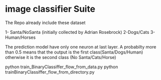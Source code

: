 # image classifier Suite

The Repo already include these dataset

1- Santa/NoSanta     (initially collected  by  Adrian Rosebrock) 
2-Dogs/Cats
3-Human/Horses

The prediction model have only one neuron at last layer. A probabilty more than 0.5 means that the output is the first class(Santa/Dogs/Human) otherwise it is the second class (No Santa/Cats/Horse)


python train_BinaryClassiffer_flow_from_data.py
python trainBinaryClassiffer_flow_from_directory.py